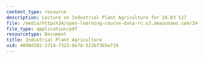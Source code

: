 ```yaml
---
content_type: resource
description: Lecture on Industrial Plant Agriculture for 24.03 S17
file: /media/https%3A/open-learning-course-data-rc.s3.amazonaws.com/24-03-good-food-ethics-and-politics-of-food-spring-2017/4098d302271473230e7d522bf3b5e719_MIT24_03S17_lec20.pdf
file_type: application/pdf
resourcetype: Document
title: Industrial Plant Agriculture
uid: 4098d302-2714-7323-0e7d-522bf3b5e719
---
```

